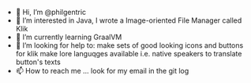- 👋 Hi, I’m @philgentric
- 👀 I’m interested in Java, I wrote a Image-oriented File Manager called Klik
- 🌱 I’m currently learning GraalVM
- 💞️ I’m looking for help to:
  make sets of good looking icons and buttons for klik
  make lore languqges available i.e. native speakers to translate button's texts
- 📫 How to reach me ... look for my email in the git log

<!---
philgentric/philgentric is a ✨ special ✨ repository because its `README.md` (this file) appears on your GitHub profile.
You can click the Preview link to take a look at your changes.
--->
